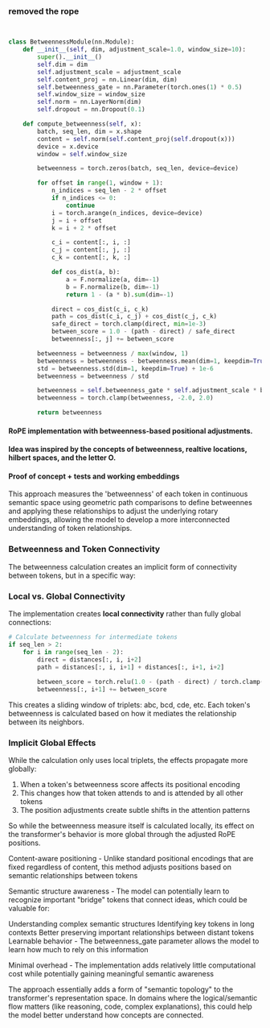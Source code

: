 ### removed the rope

```python


class BetweennessModule(nn.Module): 
    def __init__(self, dim, adjustment_scale=1.0, window_size=10):
        super().__init__()
        self.dim = dim
        self.adjustment_scale = adjustment_scale
        self.content_proj = nn.Linear(dim, dim)
        self.betweenness_gate = nn.Parameter(torch.ones(1) * 0.5)
        self.window_size = window_size
        self.norm = nn.LayerNorm(dim)
        self.dropout = nn.Dropout(0.1)

    def compute_betweenness(self, x):
        batch, seq_len, dim = x.shape
        content = self.norm(self.content_proj(self.dropout(x)))
        device = x.device
        window = self.window_size

        betweenness = torch.zeros(batch, seq_len, device=device)

        for offset in range(1, window + 1):
            n_indices = seq_len - 2 * offset
            if n_indices <= 0:
                continue
            i = torch.arange(n_indices, device=device)
            j = i + offset
            k = i + 2 * offset

            c_i = content[:, i, :]
            c_j = content[:, j, :]
            c_k = content[:, k, :]

            def cos_dist(a, b):
                a = F.normalize(a, dim=-1)
                b = F.normalize(b, dim=-1)
                return 1 - (a * b).sum(dim=-1)

            direct = cos_dist(c_i, c_k)
            path = cos_dist(c_i, c_j) + cos_dist(c_j, c_k)
            safe_direct = torch.clamp(direct, min=1e-3)
            between_score = 1.0 - (path - direct) / safe_direct
            betweenness[:, j] += between_score

        betweenness = betweenness / max(window, 1)
        betweenness = betweenness - betweenness.mean(dim=1, keepdim=True)
        std = betweenness.std(dim=1, keepdim=True) + 1e-6
        betweenness = betweenness / std

        betweenness = self.betweenness_gate * self.adjustment_scale * betweenness
        betweenness = torch.clamp(betweenness, -2.0, 2.0)

        return betweenness
```

#### RoPE implementation with betweenness-based positional adjustments. 
#### Idea was inspired by the concepts of betweenness, realtive locations, hilbert spaces, and the letter O.

#### Proof of concept + tests and working embeddings 
  
  This approach measures the 'betweenness' of each token in continuous semantic space using geometric path comparisons to define betweennes
  and applying these relationships to adjust the underlying rotary embeddings, allowing the model to  develop a more interconnected understanding of token 
  relationships.

### Betweenness and Token Connectivity

The betweenness calculation creates an implicit form of connectivity between tokens, but in a specific way:

### Local vs. Global Connectivity

The implementation creates **local connectivity** rather than fully global connections:

```python
# Calculate betweenness for intermediate tokens
if seq_len > 2:
    for i in range(seq_len - 2):
        direct = distances[:, i, i+2]
        path = distances[:, i, i+1] + distances[:, i+1, i+2]
        
        between_score = torch.relu(1.0 - (path - direct) / torch.clamp(direct, min=1e-6))
        betweenness[:, i+1] += between_score
```

This creates a sliding window of triplets: abc, bcd, cde, etc. Each token's betweenness is calculated based on how it mediates the relationship between its neighbors.

### Implicit Global Effects

While the calculation only uses local triplets, the effects propagate more globally:

1. When a token's betweenness score affects its positional encoding
2. This changes how that token attends to and is attended by all other tokens
3. The position adjustments create subtle shifts in the attention patterns

So while the betweenness measure itself is calculated locally, its effect on the transformer's behavior is more global through the adjusted RoPE positions.

Content-aware positioning - Unlike standard positional encodings that are fixed regardless of content, this method adjusts positions based on semantic relationships between tokens

Semantic structure awareness - The model can potentially learn to recognize important "bridge" tokens that connect ideas, which could be valuable for:

Understanding complex semantic structures
Identifying key tokens in long contexts
Better preserving important relationships between distant tokens
Learnable behavior - The betweenness_gate parameter allows the model to learn how much to rely on this information

Minimal overhead - The implementation adds relatively little computational cost while potentially gaining meaningful semantic awareness

The approach essentially adds a form of "semantic topology" to the transformer's representation space. In domains where the logical/semantic flow matters (like reasoning, code, complex explanations), this could help the model better understand how concepts are connected.


